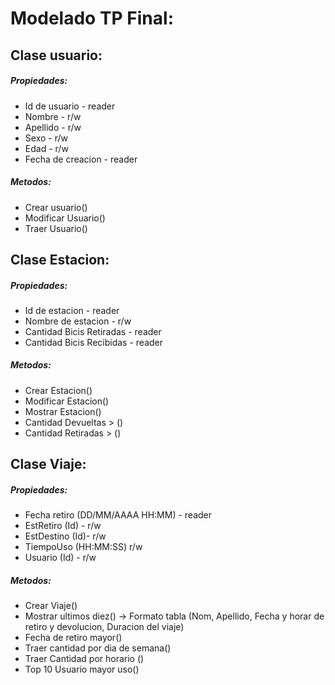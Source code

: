 # Modelado TP Final:


##  Clase usuario:
##### Propiedades:

* Id de usuario  - reader
* Nombre - r/w
* Apellido - r/w
* Sexo - r/w
* Edad - r/w
* Fecha de creacion - reader

##### Metodos: 
* Crear usuario()
* Modificar Usuario()
* Traer Usuario()

##   Clase Estacion: 
##### Propiedades:
* Id de estacion - reader
* Nombre de estacion - r/w
* Cantidad Bicis Retiradas - reader
* Cantidad Bicis Recibidas - reader

##### Metodos: 
* Crear Estacion()
* Modificar Estacion()
* Mostrar Estacion()
* Cantidad Devueltas > ()
* Cantidad Retiradas > ()

##  Clase Viaje: 
##### Propiedades:
* Fecha retiro (DD/MM/AAAA HH:MM) - reader
* EstRetiro (Id) - r/w
* EstDestino (Id)- r/w
* TiempoUso  (HH:MM:SS) r/w
* Usuario (Id) - r/w

##### Metodos: 
* Crear Viaje()
* Mostrar ultimos diez() -> Formato tabla (Nom, Apellido, Fecha y horar de retiro y devolucion, Duracion del viaje)
* Fecha de retiro mayor()
* Traer cantidad por dia de semana()
* Traer Cantidad por horario ()
* Top 10 Usuario mayor uso()